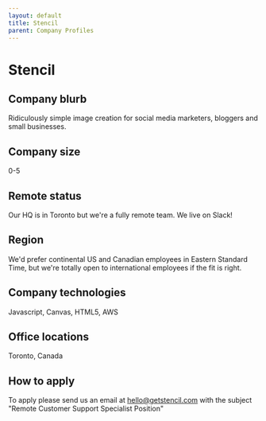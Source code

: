 ```yaml
---
layout: default
title: Stencil
parent: Company Profiles
---
```


# Stencil

## Company blurb

Ridiculously simple image creation for social media marketers, bloggers and small businesses.

## Company size

0-5

## Remote status

Our HQ is in Toronto but we're a fully remote team. We live on Slack! 

## Region

We'd prefer continental US and Canadian employees in Eastern Standard Time, but we're totally open to international employees if the fit is right.

## Company technologies

Javascript, Canvas, HTML5, AWS

## Office locations

Toronto, Canada

## How to apply

To apply please send us an email at hello@getstencil.com with the subject "Remote Customer Support Specialist Position"
